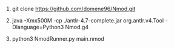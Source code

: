 1) git clone https://github.com/domene96/Nmod.git

2) java -Xmx500M -cp ./antlr-4.7-complete.jar org.antlr.v4.Tool -Dlanguage=Python3 Nmod.g4

3) python3 NmodRunner.py main.nmod
